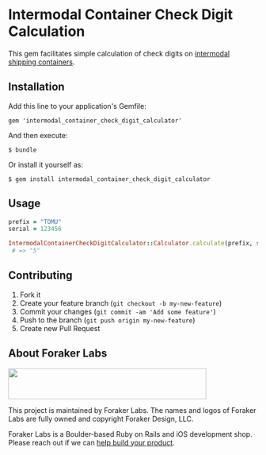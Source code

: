 # Intermodal Container Check Digit Calculation

This gem facilitates simple calculation of check digits on [intermodal shipping containers](https://en.wikipedia.org/wiki/Intermodal_container).

## Installation

Add this line to your application's Gemfile:

    gem 'intermodal_container_check_digit_calculator'

And then execute:

    $ bundle

Or install it yourself as:

    $ gem install intermodal_container_check_digit_calculator

## Usage

```Ruby
prefix = "TOMU"
serial = 123456

IntermodalContainerCheckDigitCalculator::Calculator.calculate(prefix, serial)
 # => "5"
```

## Contributing

1. Fork it
2. Create your feature branch (`git checkout -b my-new-feature`)
3. Commit your changes (`git commit -am 'Add some feature'`)
4. Push to the branch (`git push origin my-new-feature`)
5. Create new Pull Request

## About Foraker Labs

<img src="http://assets.foraker.com/foraker_logo.png" width="400" height="62">

This project is maintained by Foraker Labs. The names and logos of Foraker Labs are fully owned and copyright Foraker Design, LLC.

Foraker Labs is a Boulder-based Ruby on Rails and iOS development shop. Please reach out if we can [help build your product](http://www.foraker.com).
